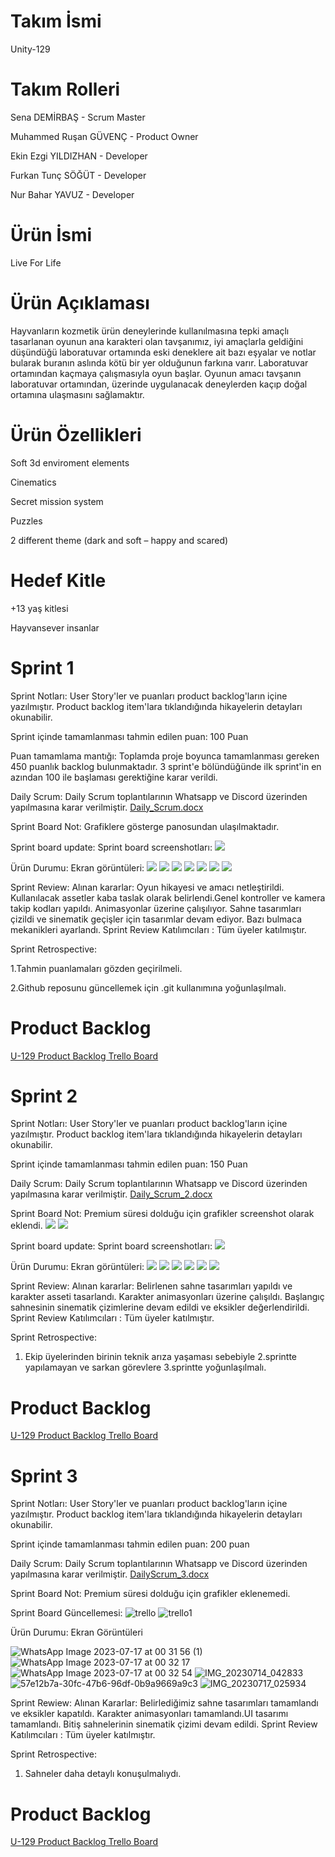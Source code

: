 # Takım İsmi
Unity-129

# Takım Rolleri
Sena DEMİRBAŞ - Scrum Master

Muhammed Ruşan GÜVENÇ - Product Owner

Ekin Ezgi YILDIZHAN - Developer

Furkan Tunç SÖĞÜT - Developer

Nur Bahar YAVUZ - Developer

# Ürün İsmi
Live For Life

# Ürün Açıklaması
Hayvanların kozmetik ürün deneylerinde kullanılmasına tepki amaçlı tasarlanan oyunun ana karakteri olan tavşanımız, iyi amaçlarla geldiğini düşündüğü laboratuvar ortamında eski deneklere ait bazı eşyalar ve notlar bularak buranın aslında kötü bir yer olduğunun farkına varır. Laboratuvar ortamından kaçmaya çalışmasıyla oyun başlar. Oyunun amacı tavşanın laboratuvar ortamından, üzerinde uygulanacak deneylerden kaçıp doğal ortamına ulaşmasını sağlamaktır.

# Ürün Özellikleri

Soft 3d enviroment elements

Cinematics

Secret mission system

Puzzles

2 different theme (dark and soft – happy and scared)

# Hedef Kitle
+13 yaş kitlesi

Hayvansever insanlar

# Sprint 1

Sprint Notları: User Story'ler ve puanları product backlog'ların içine yazılmıştır. Product backlog item'lara tıklandığında hikayelerin detayları okunabilir.

Sprint içinde tamamlanması tahmin edilen puan: 100 Puan

Puan tamamlama mantığı: Toplamda proje boyunca tamamlanması gereken 450 puanlık backlog bulunmaktadır. 3 sprint'e bölündüğünde ilk sprint'in en azından 100 ile başlaması gerektiğine karar verildi.

Daily Scrum: Daily Scrum toplantılarının Whatsapp ve Discord  üzerinden yapılmasına karar verilmiştir. [Daily_Scrum.docx](https://github.com/senademirbass/Unity-129/blob/main/Daily_Scrum.docx)

Sprint Board Not: Grafiklere gösterge panosundan ulaşılmaktadır.

Sprint board update: Sprint board screenshotları: ![](sprint-1-gorsel/trello.png)

Ürün Durumu: Ekran görüntüleri: ![](sprint-1-gorsel/oda1.png)
![](sprint-1-gorsel/oda2.png)
![](sprint-1-gorsel/sahne_1.png)
![](sprint-1-gorsel/sahne_2.png)
![](sprint-1-gorsel/sahne_3.png)
![](sprint-1-gorsel/sahne_4.png)
![](sprint-1-gorsel/sprint1_genel_hareket_ve_kamera_takip.gif)

Sprint Review: Alınan kararlar: Oyun hikayesi ve amacı netleştirildi. Kullanılacak assetler kaba taslak olarak belirlendi.Genel kontroller ve kamera takip kodları yapıldı. Animasyonlar üzerine çalışılıyor. Sahne tasarımları çizildi ve sinematik geçişler için tasarımlar devam ediyor. Bazı bulmaca mekanikleri ayarlandı. Sprint Review Katılımcıları : Tüm üyeler katılmıştır.

Sprint Retrospective: 

1.Tahmin puanlamaları gözden geçirilmeli.

2.Github reposunu güncellemek için .git kullanımına yoğunlaşılmalı.


# Product Backlog

[U-129 Product Backlog Trello Board](https://trello.com/b/riyQvt6m/u-129)

# Sprint 2

Sprint Notları: User Story'ler ve puanları product backlog'ların içine yazılmıştır. Product backlog item'lara tıklandığında hikayelerin detayları okunabilir.

Sprint içinde tamamlanması tahmin edilen puan: 150 Puan

Daily Scrum: Daily Scrum toplantılarının Whatsapp ve Discord  üzerinden yapılmasına karar verilmiştir. [Daily_Scrum_2.docx](https://github.com/senademirbass/Unity-129/blob/main/Daily_Scrum_Sprint_2.docx)

Sprint Board Not: Premium süresi dolduğu için grafikler screenshot olarak eklendi.
![](sprint-2-gorsel/1.png)
![](sprint-2-gorsel/2.png)

Sprint board update: Sprint board screenshotları: ![](sprint-2-gorsel/sprint_2.png)

Ürün Durumu: Ekran görüntüleri: ![](sprint-2-gorsel/katletmeodası.jpg)
![](sprint-2-gorsel/sahne1.png)
![](sprint-2-gorsel/sahne2.jpg)
![](sprint-2-gorsel/sahne3.png)
![](sprint-2-gorsel/koridorVideo.gif)
![](sprint-2-gorsel/odaVideo.gif)

Sprint Review: Alınan kararlar: Belirlenen sahne tasarımları yapıldı ve karakter asseti tasarlandı. Karakter animasyonları üzerine çalışıldı. Başlangıç sahnesinin sinematik çizimlerine devam edildi ve eksikler değerlendirildi. Sprint Review Katılımcıları : Tüm üyeler katılmıştır.

Sprint Retrospective: 

1. Ekip üyelerinden birinin teknik arıza yaşaması sebebiyle 2.sprintte yapılamayan ve sarkan görevlere 3.sprintte yoğunlaşılmalı.


# Product Backlog

[U-129 Product Backlog Trello Board](https://trello.com/b/wWiXLAKF/2-sprint)

# Sprint 3

Sprint Notları: User Story'ler ve puanları product backlog'ların içine yazılmıştır. Product backlog item'lara tıklandığında hikayelerin detayları okunabilir.

Sprint içinde tamamlanması tahmin edilen puan: 200 puan

Daily Scrum: Daily Scrum toplantılarının Whatsapp ve Discord üzerinden yapılmasına karar verilmiştir.
[DailyScrum_3.docx](https://github.com/senademirbass/Unity-129/files/12065641/DailyScrum_3.docx)


Sprint Board Not: Premium süresi dolduğu için grafikler eklenemedi.

Sprint Board Güncellemesi:
![trello](https://github.com/OyunveUygulamaAkademisi/Bootcamp2022Example/assets/121698172/62d03dc6-0f23-49d5-9f79-0a0c603a66c2)
![trello1](https://github.com/OyunveUygulamaAkademisi/Bootcamp2022Example/assets/121698172/2bf944d0-a8db-42e3-88e1-0d86620eb546)

Ürün Durumu: Ekran Görüntüleri

![WhatsApp Image 2023-07-17 at 00 31 56 (1)](https://github.com/senademirbass/Unity-129/assets/121698172/56023290-ac4e-4a6d-bf7f-9d52abf4e4c1)
![WhatsApp Image 2023-07-17 at 00 32 17](https://github.com/OyunveUygulamaAkademisi/Bootcamp2022Example/assets/121698172/a8a2a0d3-3434-4daa-87e4-efa16ca34d1c)
![WhatsApp Image 2023-07-17 at 00 32 54](https://github.com/OyunveUygulamaAkademisi/Bootcamp2022Example/assets/121698172/32d83408-165d-4936-9f9a-abcd60a31b15)
![IMG_20230714_042833](https://github.com/senademirbass/Unity-129/assets/121698172/7a4fc84e-f55c-48b7-ac73-9e695b0c44be)
![57e12b7a-30fc-47b6-96df-0b9a9669a9c3](https://github.com/OyunveUygulamaAkademisi/Bootcamp2022Example/assets/121698172/fee86206-94b5-493c-afca-ae9b9d32ac09)
![IMG_20230717_025934](https://github.com/OyunveUygulamaAkademisi/Bootcamp2022Example/assets/121698172/f725008c-bbd9-4c5f-a3bb-78b33ad5a8ab)


Sprint Rewiew: Alınan Kararlar: Belirlediğimiz sahne tasarımları tamamlandı ve eksikler kapatıldı. Karakter animasyonları tamamlandı.UI tasarımı tamamlandı. Bitiş sahnelerinin sinematik çizimi devam edildi. Sprint Review Katılımcıları : Tüm üyeler katılmıştır.

Sprint Retrospective: 
1. Sahneler daha detaylı konuşulmalıydı.

# Product Backlog

[U-129 Product Backlog Trello Board](https://trello.com/b/JzKyre4X/3-sprint)




